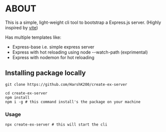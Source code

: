 # ABOUT
This is a simple, light-weight cli tool to bootstrap a Express.js server. (Highly inspired by [vite](https://vite.dev))

Has multiple templates like:
- Express-base i.e. simple express server
- Express with hot reloading using node --watch-path (exprimental)
- Express with nodemon for hot reloading

## Installing package locally
```
git clone https://github.com/HarshK200/create-ex-server
```
```
cd create-ex-server
npm install
npm i -g # this command install's the package on your machine
```
### Usage
```
npx create-ex-server # this will start the cli
```
